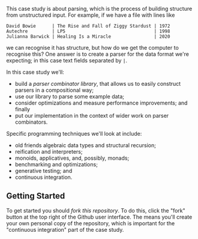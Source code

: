 This case study is about parsing, which is the process of building structure from unstructured input. For example, if we have a file with lines like

```
David Bowie      | The Rise and Fall of Ziggy Stardust | 1972
Autechre         | LP5                                 | 1998
Julianna Barwick | Healing Is a Miracle                | 2020
```

we can recognise it has structure, but how do we get the computer to recognise this? One answer is to create a parser for the data format we're expecting; in this case text fields separated by `|`.

In this case study we'll:

- build a *parser combinator library*, that allows us to easily construct parsers in a compositional way;
- use our library to parse some example data;
- consider optimizations and measure performance improvements; and finally
- put our implementation in the context of wider work on parser combinators.

Specific programming techniques we'll look at include:

- old friends algebraic data types and structural recursion;
- reification and interpreters;
- monoids, applicatives, and, possibly, monads;
- benchmarking and optimizations;
- generative testing; and
- continuous integration.


## Getting Started

To get started you should *fork this repository*. To do this, click the "fork" button at the top right of the Github user interface. The means you'll create your own personal copy of the repository, which is important for the "continuous integration" part of the case study.
